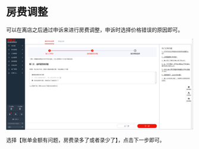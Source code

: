 # 房费调整

可以在离店之后通过申诉来进行房费调整，申诉时选择价格错误的原因即可。

![](../../../.gitbook/assets/image%20%28381%29.png)

选择【账单金额有问题，房费录多了或者录少了】，点击下一步即可。

